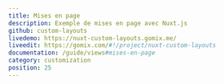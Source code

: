 ```yaml
---
title: Mises en page
description: Exemple de mises en page avec Nuxt.js
github: custom-layouts
livedemo: https://nuxt-custom-layouts.gomix.me/
liveedit: https://gomix.com/#!/project/nuxt-custom-layouts
documentation: /guide/views#mises-en-page
category: customization
position: 25
---
```

